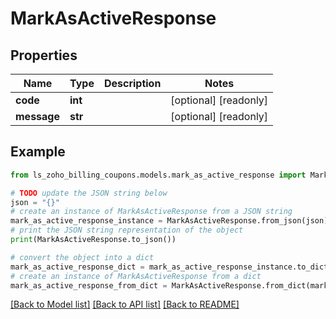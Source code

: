 # MarkAsActiveResponse


## Properties

Name | Type | Description | Notes
------------ | ------------- | ------------- | -------------
**code** | **int** |  | [optional] [readonly] 
**message** | **str** |  | [optional] [readonly] 

## Example

```python
from ls_zoho_billing_coupons.models.mark_as_active_response import MarkAsActiveResponse

# TODO update the JSON string below
json = "{}"
# create an instance of MarkAsActiveResponse from a JSON string
mark_as_active_response_instance = MarkAsActiveResponse.from_json(json)
# print the JSON string representation of the object
print(MarkAsActiveResponse.to_json())

# convert the object into a dict
mark_as_active_response_dict = mark_as_active_response_instance.to_dict()
# create an instance of MarkAsActiveResponse from a dict
mark_as_active_response_from_dict = MarkAsActiveResponse.from_dict(mark_as_active_response_dict)
```
[[Back to Model list]](../README.md#documentation-for-models) [[Back to API list]](../README.md#documentation-for-api-endpoints) [[Back to README]](../README.md)



